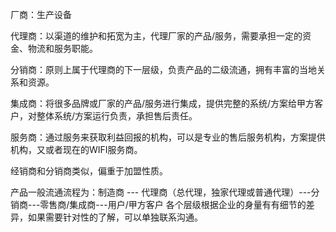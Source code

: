 厂商：生产设备

代理商：以渠道的维护和拓宽为主，代理厂家的产品/服务，需要承担一定的资金、物流和服务职能。

分销商：原则上属于代理商的下一层级，负责产品的二级流通，拥有丰富的当地关系和资源。

集成商：将很多品牌或厂家的产品/服务进行集成，提供完整的系统/方案给甲方客户，对整体系统/方案运行负责，承担售后责任。

服务商：通过服务来获取利益回报的机构，可以是专业的售后服务机构，方案提供机构，又或者现在的WIFI服务商。

经销商和分销商类似，偏重于加盟性质。

产品一般流通流程为：制造商 --- 代理商（总代理，独家代理或普通代理）---分销商---零售商/集成商---用户/甲方客户   各个层级根据企业的身量有有细节的差异，如果需要针对性的了解，可以单独联系沟通。

